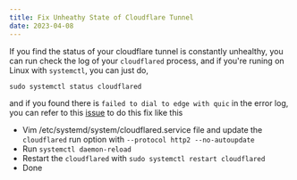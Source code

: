 ```yaml
---
title: Fix Unheathy State of Cloudflare Tunnel
date: 2023-04-08
---
```


If you find the status of your cloudflare tunnel is constantly unhealthy, you
can run check the log of your `cloudflared` process, and if you're runing on
Linux with `systemctl`, you can just do,

```
sudo systemctl status cloudflared
```

and if you found there is `failed to dial to edge with quic` in the error log,
you can refer to this [issue](https://github.com/cloudflare/cloudflared/issues/617) to do this fix like this

* Vim /etc/systemd/system/cloudflared.service file and update the `cloudflared`
    run option with `--protocol http2 --no-autoupdate`
* Run `systemctl daemon-reload`
* Restart the `cloudflared` with `sudo systemctl restart cloudflared`
* Done

